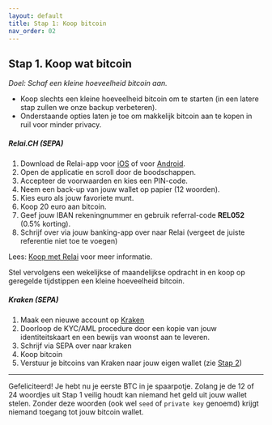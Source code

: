 ```yaml
---
layout: default
title: Stap 1: Koop bitcoin
nav_order: 02
---
```



## Stap 1. Koop wat bitcoin
*Doel: Schaf een kleine hoeveelheid bitcoin aan.*

- Koop slechts een kleine hoeveelheid bitcoin om te starten (in een latere stap zullen we onze backup verbeteren).
- Onderstaande opties laten je toe om makkelijk bitcoin aan te kopen in ruil voor minder privacy.

##### Relai.CH (SEPA)

1. Download de Relai-app voor <a href="https://apps.apple.com/app/id1513185997" target="_blank">iOS</a> of voor <a href="https://play.google.com/store/apps/details?id=com.relai" target="_blank">Android</a>.
2. Open de applicatie en scroll door de boodschappen.
3. Accepteer de voorwaarden en kies een PIN-code.
4. Neem een back-up van jouw wallet op papier (12 woorden).
5. Kies euro als jouw favoriete munt.
6. Koop 20 euro aan bitcoin.
7. Geef jouw IBAN rekeningnummer en gebruik referral-code **REL052** (0.5% korting).
8. Schrijf over via jouw banking-app over naar Relai (vergeet de juiste referentie niet toe te voegen)

Lees: <a href="https://bewijsvanwerk.com/koop-met-relai/" target="_blank">Koop met Relai</a> voor meer informatie.

Stel vervolgens een wekelijkse of maandelijkse opdracht in en koop op geregelde tijdstippen een kleine hoeveelheid bitcoin.


##### Kraken (SEPA)

1. Maak een nieuwe account op <a href="https://www.kraken.com" target="_blank">Kraken</a>
2. Doorloop de KYC/AML procedure door een kopie van jouw identiteitskaart en een bewijs van woonst aan te leveren.
3. Schrijf via SEPA over naar kraken
4. Koop bitcoin
5. Verstuur je bitcoins van Kraken naar jouw eigen wallet (zie [Stap 2](https://start.bewijsvanwerk.com/stap2.html))


------

Gefeliciteerd! Je hebt nu je eerste BTC in je spaarpotje. Zolang je de 12 of 24 woordjes uit Stap 1 veilig houdt kan niemand het geld uit jouw wallet stelen. Zonder deze woorden (ook wel `seed` of `private key` genoemd) krijgt niemand toegang tot jouw bitcoin wallet.
